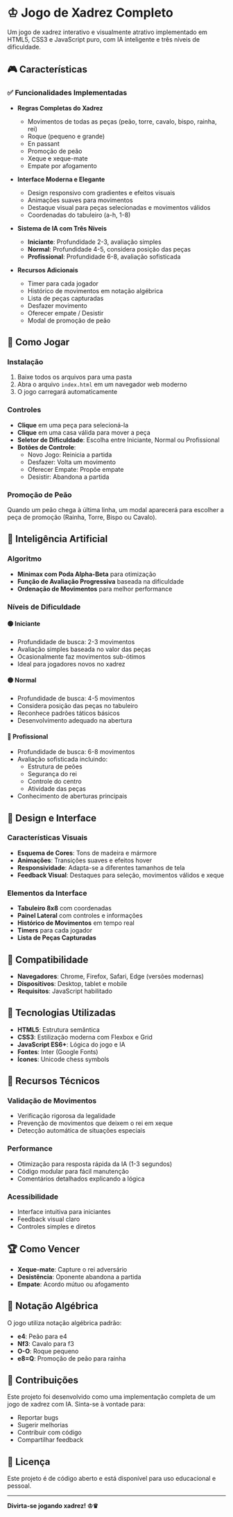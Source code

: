 # ♔ Jogo de Xadrez Completo

Um jogo de xadrez interativo e visualmente atrativo implementado em HTML5, CSS3 e JavaScript puro, com IA inteligente e três níveis de dificuldade.

## 🎮 Características

### ✅ Funcionalidades Implementadas

- **Regras Completas do Xadrez**
  - Movimentos de todas as peças (peão, torre, cavalo, bispo, rainha, rei)
  - Roque (pequeno e grande)
  - En passant
  - Promoção de peão
  - Xeque e xeque-mate
  - Empate por afogamento

- **Interface Moderna e Elegante**
  - Design responsivo com gradientes e efeitos visuais
  - Animações suaves para movimentos
  - Destaque visual para peças selecionadas e movimentos válidos
  - Coordenadas do tabuleiro (a-h, 1-8)

- **Sistema de IA com Três Níveis**
  - **Iniciante**: Profundidade 2-3, avaliação simples
  - **Normal**: Profundidade 4-5, considera posição das peças
  - **Profissional**: Profundidade 6-8, avaliação sofisticada

- **Recursos Adicionais**
  - Timer para cada jogador
  - Histórico de movimentos em notação algébrica
  - Lista de peças capturadas
  - Desfazer movimento
  - Oferecer empate / Desistir
  - Modal de promoção de peão

## 🚀 Como Jogar

### Instalação
1. Baixe todos os arquivos para uma pasta
2. Abra o arquivo `index.html` em um navegador web moderno
3. O jogo carregará automaticamente

### Controles
- **Clique** em uma peça para selecioná-la
- **Clique** em uma casa válida para mover a peça
- **Seletor de Dificuldade**: Escolha entre Iniciante, Normal ou Profissional
- **Botões de Controle**:
  - Novo Jogo: Reinicia a partida
  - Desfazer: Volta um movimento
  - Oferecer Empate: Propõe empate
  - Desistir: Abandona a partida

### Promoção de Peão
Quando um peão chega à última linha, um modal aparecerá para escolher a peça de promoção (Rainha, Torre, Bispo ou Cavalo).

## 🧠 Inteligência Artificial

### Algoritmo
- **Minimax com Poda Alpha-Beta** para otimização
- **Função de Avaliação Progressiva** baseada na dificuldade
- **Ordenação de Movimentos** para melhor performance

### Níveis de Dificuldade

#### 🟢 Iniciante
- Profundidade de busca: 2-3 movimentos
- Avaliação simples baseada no valor das peças
- Ocasionalmente faz movimentos sub-ótimos
- Ideal para jogadores novos no xadrez

#### 🟡 Normal
- Profundidade de busca: 4-5 movimentos
- Considera posição das peças no tabuleiro
- Reconhece padrões táticos básicos
- Desenvolvimento adequado na abertura

#### 🔴 Profissional
- Profundidade de busca: 6-8 movimentos
- Avaliação sofisticada incluindo:
  - Estrutura de peões
  - Segurança do rei
  - Controle do centro
  - Atividade das peças
- Conhecimento de aberturas principais

## 🎨 Design e Interface

### Características Visuais
- **Esquema de Cores**: Tons de madeira e mármore
- **Animações**: Transições suaves e efeitos hover
- **Responsividade**: Adapta-se a diferentes tamanhos de tela
- **Feedback Visual**: Destaques para seleção, movimentos válidos e xeque

### Elementos da Interface
- **Tabuleiro 8x8** com coordenadas
- **Painel Lateral** com controles e informações
- **Histórico de Movimentos** em tempo real
- **Timers** para cada jogador
- **Lista de Peças Capturadas**

## 📱 Compatibilidade

- **Navegadores**: Chrome, Firefox, Safari, Edge (versões modernas)
- **Dispositivos**: Desktop, tablet e mobile
- **Requisitos**: JavaScript habilitado

## 🔧 Tecnologias Utilizadas

- **HTML5**: Estrutura semântica
- **CSS3**: Estilização moderna com Flexbox e Grid
- **JavaScript ES6+**: Lógica do jogo e IA
- **Fontes**: Inter (Google Fonts)
- **Ícones**: Unicode chess symbols

## 🎯 Recursos Técnicos

### Validação de Movimentos
- Verificação rigorosa da legalidade
- Prevenção de movimentos que deixem o rei em xeque
- Detecção automática de situações especiais

### Performance
- Otimização para resposta rápida da IA (1-3 segundos)
- Código modular para fácil manutenção
- Comentários detalhados explicando a lógica

### Acessibilidade
- Interface intuitiva para iniciantes
- Feedback visual claro
- Controles simples e diretos

## 🏆 Como Vencer

- **Xeque-mate**: Capture o rei adversário
- **Desistência**: Oponente abandona a partida
- **Empate**: Acordo mútuo ou afogamento

## 📝 Notação Algébrica

O jogo utiliza notação algébrica padrão:
- **e4**: Peão para e4
- **Nf3**: Cavalo para f3
- **O-O**: Roque pequeno
- **e8=Q**: Promoção de peão para rainha

## 🤝 Contribuições

Este projeto foi desenvolvido como uma implementação completa de um jogo de xadrez com IA. Sinta-se à vontade para:

- Reportar bugs
- Sugerir melhorias
- Contribuir com código
- Compartilhar feedback

## 📄 Licença

Este projeto é de código aberto e está disponível para uso educacional e pessoal.

---

**Divirta-se jogando xadrez! ♔♛** 